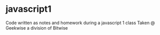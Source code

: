 # javascript1
Code written as notes and homework during a javascript 1 class 
Taken @ Geekwise a division of Bitwise
